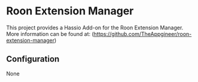 # Roon Extension Manager

This project provides a Hassio Add-on for the Roon Extension Manager. More information can be found at: (https://github.com/TheAppgineer/roon-extension-manager)



## Configuration
None